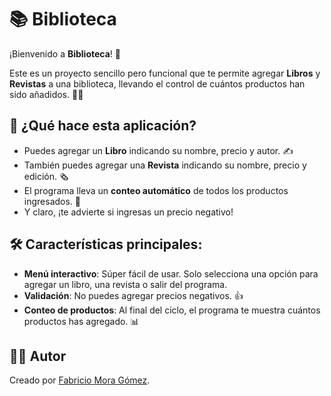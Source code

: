 # 📚 Biblioteca

¡Bienvenido a **Biblioteca**! 🎉

Este es un proyecto sencillo pero funcional que te permite agregar **Libros** y **Revistas** a una biblioteca, llevando el control de cuántos productos han sido añadidos. 📖📰

## 🚀 ¿Qué hace esta aplicación?

- Puedes agregar un **Libro** indicando su nombre, precio y autor. ✍️
- También puedes agregar una **Revista** indicando su nombre, precio y edición. 🗞️
- El programa lleva un **conteo automático** de todos los productos ingresados. 🔢
- Y claro, ¡te advierte si ingresas un precio negativo!

## 🛠 Características principales:

- **Menú interactivo**: Súper fácil de usar. Solo selecciona una opción para agregar un libro, una revista o salir del programa.
- **Validación**: No puedes agregar precios negativos. 👍
- **Conteo de productos**: Al final del ciclo, el programa te muestra cuántos productos has agregado. 📊

## 👨‍💻 Autor

Creado por [Fabricio Mora Gómez](https://github.com/chicho377).
